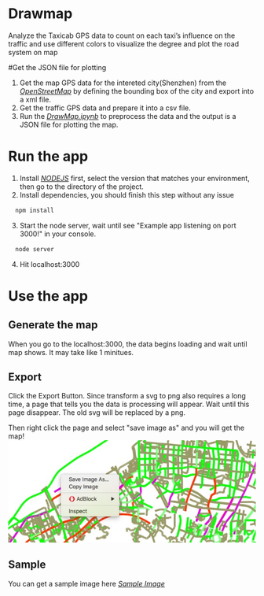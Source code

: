 # Drawmap
Analyze the Taxicab GPS data to count on each taxi’s influence on the traffic and use different colors to visualize the degree and plot the road system on map

#Get the JSON file for plotting

1. Get the map GPS data for the intereted city(Shenzhen) from the [*OpenStreetMap*](http://www.openstreetmap.org/export#map=13/22.5750/114.1050) by defining the bounding box of the city and export into a xml file.
2. Get the traffic GPS data and prepare it into a csv file.
3. Run the [*DrawMap.ipynb*](https://github.com/SarahDai/drawmap/blob/SarahDai-patch-1/DrawMap.ipynb) to preprocess the data and the output is a JSON file for plotting the map.

# Run the app

1. Install [*NODEJS*](https://nodejs.org/en/download/) first, select the version that matches your environment, then go to the directory of the project.
2. Install dependencies, you should finish this step without any issue
  
  ```sh
    npm install
  ```
  
3. Start the node server, wait until see "Example app listening on port 3000!" in your console.

  ```sh
    node server
  ```
4. Hit localhost:3000  

# Use the app
## Generate the map
When you go to the localhost:3000, the data begins loading and wait until map shows. It may take like 1 minitues.

## Export
Click the Export Button. Since transform a svg to png also requires a long time, a page that tells you the data is processing will appear. Wait until this page disappear. The old svg will be replaced by a png.

Then right click the page and select "save image as" and you will get the map!
![image](https://github.com/SarahDai/drawmap/blob/master/dashmap/instructionimage/save.jpg)

## Sample
You can get a sample image here
[*Sample Image*](https://raw.githubusercontent.com/SarahDai/drawmap/master/dashmap/instructionimage/sample.png)


